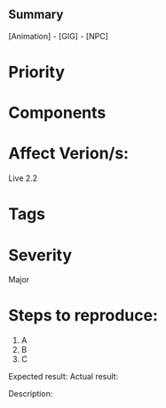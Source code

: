 ## Summary
[Animation] - [GIG] - [NPC]
# Priority
# Components
# Affect Verion/s:
Live 2.2
# Tags
# Severity
Major
# Steps to reproduce:
1. A
2. B
3. C

Expected result:
Actual result:

Description:
